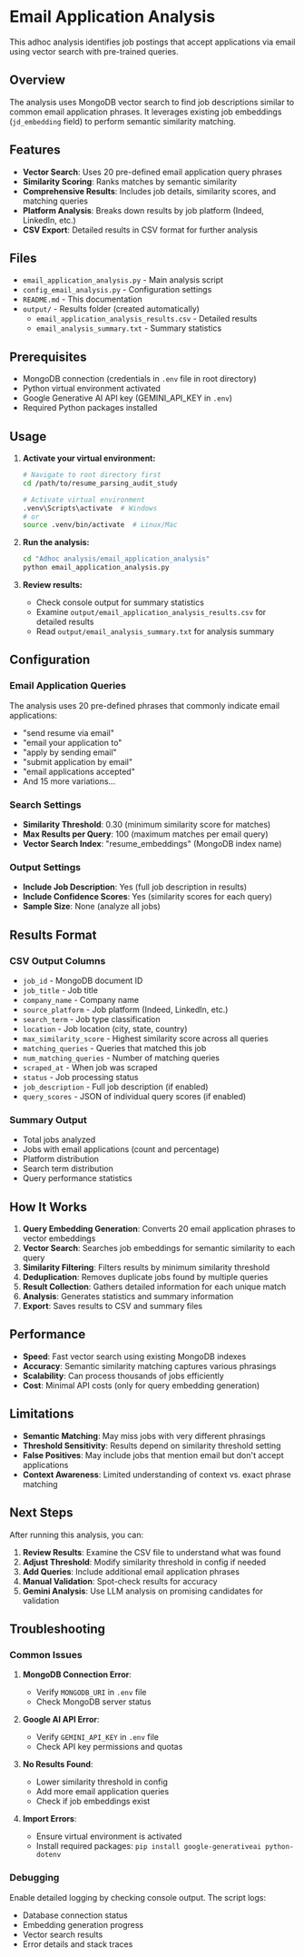 # Email Application Analysis

This adhoc analysis identifies job postings that accept applications via email using vector search with pre-trained queries.

## Overview

The analysis uses MongoDB vector search to find job descriptions similar to common email application phrases. It leverages existing job embeddings (`jd_embedding` field) to perform semantic similarity matching.

## Features

- **Vector Search**: Uses 20 pre-defined email application query phrases
- **Similarity Scoring**: Ranks matches by semantic similarity
- **Comprehensive Results**: Includes job details, similarity scores, and matching queries
- **Platform Analysis**: Breaks down results by job platform (Indeed, LinkedIn, etc.)
- **CSV Export**: Detailed results in CSV format for further analysis

## Files

- `email_application_analysis.py` - Main analysis script
- `config_email_analysis.py` - Configuration settings
- `README.md` - This documentation
- `output/` - Results folder (created automatically)
  - `email_application_analysis_results.csv` - Detailed results
  - `email_analysis_summary.txt` - Summary statistics

## Prerequisites

- MongoDB connection (credentials in `.env` file in root directory)
- Python virtual environment activated
- Google Generative AI API key (GEMINI_API_KEY in `.env`)
- Required Python packages installed

## Usage

1. **Activate your virtual environment:**
   ```bash
   # Navigate to root directory first
   cd /path/to/resume_parsing_audit_study
   
   # Activate virtual environment
   .venv\Scripts\activate  # Windows
   # or
   source .venv/bin/activate  # Linux/Mac
   ```

2. **Run the analysis:**
   ```bash
   cd "Adhoc analysis/email_application_analysis"
   python email_application_analysis.py
   ```

3. **Review results:**
   - Check console output for summary statistics
   - Examine `output/email_application_analysis_results.csv` for detailed results
   - Read `output/email_analysis_summary.txt` for analysis summary

## Configuration

### Email Application Queries

The analysis uses 20 pre-defined phrases that commonly indicate email applications:

- "send resume via email"
- "email your application to"
- "apply by sending email"
- "submit application by email"
- "email applications accepted"
- And 15 more variations...

### Search Settings

- **Similarity Threshold**: 0.30 (minimum similarity score for matches)
- **Max Results per Query**: 100 (maximum matches per email query)
- **Vector Search Index**: "resume_embeddings" (MongoDB index name)

### Output Settings

- **Include Job Description**: Yes (full job description in results)
- **Include Confidence Scores**: Yes (similarity scores for each query)
- **Sample Size**: None (analyze all jobs)

## Results Format

### CSV Output Columns

- `job_id` - MongoDB document ID
- `job_title` - Job title
- `company_name` - Company name
- `source_platform` - Job platform (Indeed, LinkedIn, etc.)
- `search_term` - Job type classification
- `location` - Job location (city, state, country)
- `max_similarity_score` - Highest similarity score across all queries
- `matching_queries` - Queries that matched this job
- `num_matching_queries` - Number of matching queries
- `scraped_at` - When job was scraped
- `status` - Job processing status
- `job_description` - Full job description (if enabled)
- `query_scores` - JSON of individual query scores (if enabled)

### Summary Output

- Total jobs analyzed
- Jobs with email applications (count and percentage)
- Platform distribution
- Search term distribution
- Query performance statistics

## How It Works

1. **Query Embedding Generation**: Converts 20 email application phrases to vector embeddings
2. **Vector Search**: Searches job embeddings for semantic similarity to each query
3. **Similarity Filtering**: Filters results by minimum similarity threshold
4. **Deduplication**: Removes duplicate jobs found by multiple queries
5. **Result Collection**: Gathers detailed information for each unique match
6. **Analysis**: Generates statistics and summary information
7. **Export**: Saves results to CSV and summary files

## Performance

- **Speed**: Fast vector search using existing MongoDB indexes
- **Accuracy**: Semantic similarity matching captures various phrasings
- **Scalability**: Can process thousands of jobs efficiently
- **Cost**: Minimal API costs (only for query embedding generation)

## Limitations

- **Semantic Matching**: May miss jobs with very different phrasings
- **Threshold Sensitivity**: Results depend on similarity threshold setting
- **False Positives**: May include jobs that mention email but don't accept applications
- **Context Awareness**: Limited understanding of context vs. exact phrase matching

## Next Steps

After running this analysis, you can:

1. **Review Results**: Examine the CSV file to understand what was found
2. **Adjust Threshold**: Modify similarity threshold in config if needed
3. **Add Queries**: Include additional email application phrases
4. **Manual Validation**: Spot-check results for accuracy
5. **Gemini Analysis**: Use LLM analysis on promising candidates for validation

## Troubleshooting

### Common Issues

1. **MongoDB Connection Error**:
   - Verify `MONGODB_URI` in `.env` file
   - Check MongoDB server status

2. **Google AI API Error**:
   - Verify `GEMINI_API_KEY` in `.env` file
   - Check API key permissions and quotas

3. **No Results Found**:
   - Lower similarity threshold in config
   - Add more email application queries
   - Check if job embeddings exist

4. **Import Errors**:
   - Ensure virtual environment is activated
   - Install required packages: `pip install google-generativeai python-dotenv`

### Debugging

Enable detailed logging by checking console output. The script logs:
- Database connection status
- Embedding generation progress
- Vector search results
- Error details and stack traces


